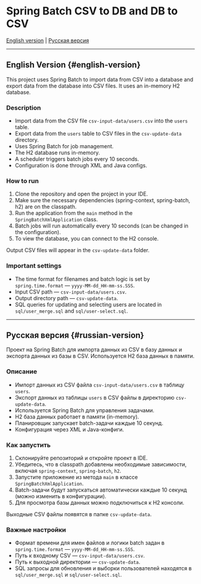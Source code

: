 # Spring Batch CSV to DB and DB to CSV

[English version](#english-version) | [Русская версия](#russian-version)

---

## English Version {#english-version}

This project uses Spring Batch to import data from CSV into a database and export data from the database into CSV files. It uses an in-memory H2 database.

### Description

- Import data from the CSV file `csv-input-data/users.csv` into the `users` table.
- Export data from the `users` table to CSV files in the `csv-update-data` directory.
- Uses Spring Batch for job management.
- The H2 database runs in-memory.
- A scheduler triggers batch jobs every 10 seconds.
- Configuration is done through XML and Java configs.

### How to run

1. Clone the repository and open the project in your IDE.
2. Make sure the necessary dependencies (spring-context, spring-batch, h2) are on the classpath.
3. Run the application from the `main` method in the `SpringBatchXmlApplication` class.
4. Batch jobs will run automatically every 10 seconds (can be changed in the configuration).
5. To view the database, you can connect to the H2 console.

Output CSV files will appear in the `csv-update-data` folder.

### Important settings

- The time format for filenames and batch logic is set by `spring.time.format` — `yyyy-MM-dd_HH-mm-ss.SSS`.
- Input CSV path — `csv-input-data/users.csv`.
- Output directory path — `csv-update-data`.
- SQL queries for updating and selecting users are located in `sql/user_merge.sql` and `sql/user-select.sql`.

---

## Русская версия {#russian-version}

Проект на Spring Batch для импорта данных из CSV в базу данных и экспорта данных из базы в CSV. Используется H2 база данных в памяти.

### Описание

- Импорт данных из CSV файла `csv-input-data/users.csv` в таблицу `users`.
- Экспорт данных из таблицы `users` в CSV файлы в директорию `csv-update-data`.
- Используется Spring Batch для управления задачами.
- H2 база данных работает в памяти (in-memory).
- Планировщик запускает batch-задачи каждые 10 секунд.
- Конфигурация через XML и Java-конфиги.

### Как запустить

1. Склонируйте репозиторий и откройте проект в IDE.
2. Убедитесь, что в classpath добавлены необходимые зависимости, включая `spring-context`, `spring-batch`, `h2`.
3. Запустите приложение из метода `main` в классе `SpringBatchXmlApplication`.
4. Batch-задачи будут запускаться автоматически каждые 10 секунд (можно изменить в конфигурации).
5. Для просмотра базы данных можно подключиться к H2 консоли.

Выходные CSV файлы появятся в папке `csv-update-data`.

### Важные настройки

- Формат времени для имен файлов и логики batch задан в `spring.time.format` — `yyyy-MM-dd_HH-mm-ss.SSS`.
- Путь к входному CSV — `csv-input-data/users.csv`.
- Путь к выходной директории — `csv-update-data`.
- SQL запросы для обновления и выборки пользователей находятся в `sql/user_merge.sql` и `sql/user-select.sql`.
